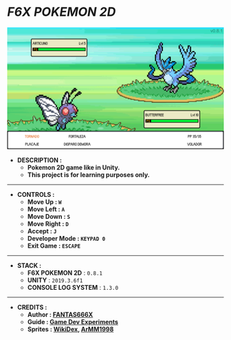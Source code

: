 # _F6X POKEMON 2D_

![THUMBNAIL](Resources/Img/Thumbnail.png)

- **DESCRIPTION :**
  - **Pokemon 2D game like in Unity.**
  - **This project is for learning purposes only.**

---

- **CONTROLS :**
  - **Move Up : `W`**
  - **Move Left : `A`**
  - **Move Down : `S`**
  - **Move Right : `D`**
  - **Accept : `J`**
  - **Developer Mode : `KEYPAD 0`**
  - **Exit Game : `ESCAPE`**

---

- **STACK :**
  - **F6X POKEMON 2D** : `0.8.1`
  - **UNITY** : `2019.3.6f1`
  - **CONSOLE LOG SYSTEM** : `1.3.0`

---

- **CREDITS :**
  - **Author : [FANTAS666X](https://github.com/FANTAS666IXI)**
  - **Guide : [Game Dev Experiments](https://www.youtube.com/watch?v=_Pm16a18zy8&list=PLLf84Zj7U26kfPQ00JVI2nIoozuPkykDX&index=1)**
  - **Sprites : [WikiDex](https://www.wikidex.net/wiki/WikiDex), [ArMM1998](https://opengameart.org/content/zelda-like-tilesets-and-sprites)**